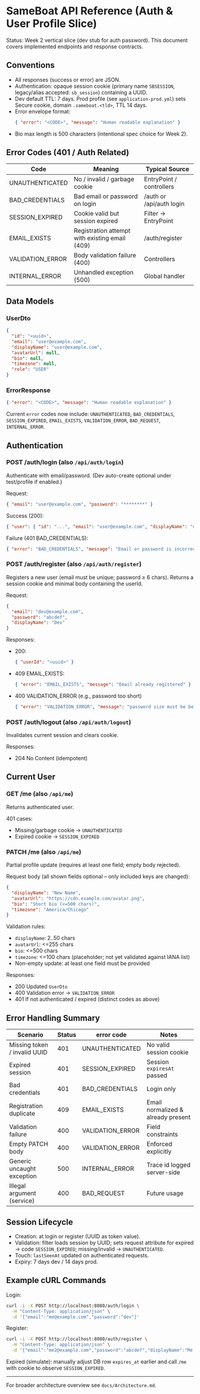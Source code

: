 # SameBoat API Reference (Auth & User Profile Slice)

Status: Week 2 vertical slice (dev stub for auth password). This document covers implemented endpoints and response contracts.

## Conventions
- All responses (success or error) are JSON.
- Authentication: opaque session cookie (primary name `SBSESSION`, legacy/alias accepted: `sb_session`) containing a UUID.
- Dev default TTL: 7 days. Prod profile (see `application-prod.yml`) sets Secure cookie, domain `.sameboat.<tld>`, TTL 14 days.
- Error envelope format:
  ```json
  { "error": "<CODE>", "message": "Human readable explanation" }
  ```
- Bio max length is 500 characters (intentional spec choice for Week 2).

## Error Codes (401 / Auth Related)
| Code | Meaning | Typical Source |
|------|---------|----------------|
| UNAUTHENTICATED | No / invalid / garbage cookie | EntryPoint / controllers |
| BAD_CREDENTIALS | Bad email or password on login | /auth or /api/auth login |
| SESSION_EXPIRED | Cookie valid but session expired | Filter -> EntryPoint |
| EMAIL_EXISTS | Registration attempt with existing email (409) | /auth/register |
| VALIDATION_ERROR | Body validation failure (400) | Controllers |
| INTERNAL_ERROR | Unhandled exception (500) | Global handler |

## Data Models
### UserDto
```json
{
  "id": "<uuid>",
  "email": "user@example.com",
  "displayName": "user@example.com",
  "avatarUrl": null,
  "bio": null,
  "timezone": null,
  "role": "USER"
}
```

### ErrorResponse
```json
{ "error": "<CODE>", "message": "Human readable explanation" }
```
Current `error` codes now include: `UNAUTHENTICATED`, `BAD_CREDENTIALS`, `SESSION_EXPIRED`, `EMAIL_EXISTS`, `VALIDATION_ERROR`, `BAD_REQUEST`, `INTERNAL_ERROR`.

## Authentication
### POST /auth/login (also `/api/auth/login`)
Authenticate with email/password. (Dev auto-create optional under test/profile if enabled.)

Request:
```json
{ "email": "user@example.com", "password": "********" }
```
Success (200):
```json
{ "user": { "id": "...", "email": "user@example.com", "displayName": "user@example.com", "avatarUrl": null, "bio": null, "timezone": null, "role": "USER" } }
```
Failure (401 BAD_CREDENTIALS):
```json
{ "error": "BAD_CREDENTIALS", "message": "Email or password is incorrect" }
```

### POST /auth/register (also `/api/auth/register`)
Registers a new user (email must be unique; password ≥ 6 chars). Returns a session cookie and minimal body containing the userId.

Request:
```json
{
  "email": "dev@example.com",
  "password": "abcdef",
  "displayName": "Dev"
}
```
Responses:
- 200:
  ```json
  { "userId": "<uuid>" }
  ```
- 409 EMAIL_EXISTS:
  ```json
  { "error": "EMAIL_EXISTS", "message": "Email already registered" }
  ```
- 400 VALIDATION_ERROR (e.g., password too short)
  ```json
  { "error": "VALIDATION_ERROR", "message": "password size must be between 6 and 100" }
  ```

### POST /auth/logout (also `/api/auth/logout`)
Invalidates current session and clears cookie.

Responses:
- 204 No Content (idempotent)

## Current User
### GET /me (also `/api/me`)
Returns authenticated user.

401 cases:
- Missing/garbage cookie → `UNAUTHENTICATED`
- Expired cookie → `SESSION_EXPIRED`

### PATCH /me (also `/api/me`)
Partial profile update (requires at least one field; empty body rejected).

Request body (all shown fields optional – only included keys are changed):
```json
{
  "displayName": "New Name",
  "avatarUrl": "https://cdn.example.com/avatar.png",
  "bio": "Short bio (<=500 chars)",
  "timezone": "America/Chicago"
}
```
Validation rules:
- `displayName`: 2..50 chars
- `avatarUrl`: <=255 chars
- `bio`: <=500 chars
- `timezone`: <=100 chars (placeholder; not yet validated against IANA list)
- Non-empty update: at least one field must be provided

Responses:
- 200 Updated `UserDto`
- 400 Validation error → `VALIDATION_ERROR`
- 401 If not authenticated / expired (distinct codes as above)

## Error Handling Summary
| Scenario | Status | error code | Notes |
|----------|--------|------------|-------|
| Missing token / invalid UUID | 401 | UNAUTHENTICATED | No valid session cookie |
| Expired session | 401 | SESSION_EXPIRED | Session `expiresAt` passed |
| Bad credentials | 401 | BAD_CREDENTIALS | Login only |
| Registration duplicate | 409 | EMAIL_EXISTS | Email normalized & already present |
| Validation failure | 400 | VALIDATION_ERROR | Field constraints |
| Empty PATCH body | 400 | VALIDATION_ERROR | Enforced explicitly |
| Generic uncaught exception | 500 | INTERNAL_ERROR | Trace id logged server-side |
| Illegal argument (service) | 400 | BAD_REQUEST | Future usage |

## Session Lifecycle
- Creation: at login or register (UUID as token value).
- Validation: filter loads session by UUID; sets request attribute for expired → code `SESSION_EXPIRED`; missing/invalid → `UNAUTHENTICATED`.
- Touch: `lastSeenAt` updated on authenticated requests.
- Expiry: 7 days dev / 14 days prod.

## Example cURL Commands
Login:
```bash
curl -i -X POST http://localhost:8080/auth/login \
  -H "Content-Type: application/json" \
  -d '{"email":"me@example.com","password":"dev"}'
```
Register:
```bash
curl -i -X POST http://localhost:8080/auth/register \
  -H "Content-Type: application/json" \
  -d '{"email":"me2@example.com","password":"abcdef","displayName":"Me Two"}'
```
Expired (simulate): manually adjust DB row `expires_at` earlier and call `/me` with cookie to observe `SESSION_EXPIRED`.

---
For broader architecture overview see `docs/Architecture.md`.
